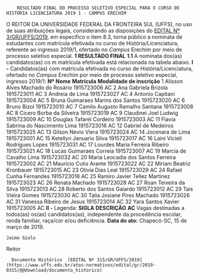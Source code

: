         RESULTADO FINAL DO PROCESSO SELETIVO ESPECIAL PARA O CURSO DE HISTÓRIA LICENCIATURA 2019 1 - CAMPUS ERECHIM  

 O REITOR DA UNIVERSIDADE FEDERAL DA FRONTEIRA SUL (UFFS), no uso de suas atribuições legais, considerando as disposições do [EDITAL Nº 3/GR/UFFS/2019](https://www.uffs.edu.br/atos-normativos/edital/gr/2019-0003), em específico o item 8.3, torna público a nominata de estudantes com matrícula efetivada no curso de História/Licenciatura, referente ao ingresso 2019/1, ofertado no *Campus*  Erechim por meio de processo seletivo especial.  **1 RESULTADO FINAL** **1.1**  A nominata dos(as) candidatos(as) co m matrícula efetivada está relacionada na tabela abaixo. **I -**  Candidatos(as) com matrícula efetivada no curso de História/Licenciatura, ofertado no *Campus*  Erechim por meio de processo seletivo especial, ingresso 2019/1:     **Nº**    **Nome**   **Matrícula**   **Modalidade de inscrição**     1   Alisson Alves Machado do Rosário   1915723006   AC     2   Ana Gabriela Brizola   1915723011   AC     3   Andreia de Lima   1915723027   AC     4   Antonio Capitani   1915723004   AC     5   Bruna Guimaraes Marins dos Santos   1915723020   AC     6   Bruno Bizol   1915723010   AC     7   Camilo Augusto Ramalho Santana   1915723008   AC     8   Cicero Borba da Silveira   1915723019   AC     9   Claudinei Joel Ludwig   1915723009   AC     10   Douglas Tafarel Cordeiro   1915723003   AC     11   Flavia Sabrina do Nascimento Lima   1915723016   AC     12   Gabriel de Medeiros   1915723025   AC     13   Gilson Nevio Viera   1915723024   AC     14   Jocenara de Lima   1915723001   AC     15   Ketellyn Januario Silva   1915723017   AC     16   Laini Vicieli Rodrigues Lopes   1915723031   AC     17   Lourdes Maria Ferreira Ribeiro   1915723021   AC     18   Lucas Guimaraes Correia   1915723007   AC     19   Marcia de Cavalho Lima   1915723032   AC     20   Maria Leocadia dos Santos Ferreira   1915723002   AC     21   Mauricio Cutis Arante   1915723022   AC     22   Miriam Beatriz Kronbauer   1915723015   AC     23   Olivia Dias Leal   1915723029   AC     24   Rafael Cunha Fernandes   1915723018   AC     25   Ramiro Javier Tellez Martinez   1915723023   AC     26   Renata Machado   1915723028   AC     27   Roan Teixeira da Silva   1915723013   AC     28   Roberto dos Santos Gaiardo   1915723012   AC     29   Tais Vieira Gomes   1915723030   AC     30   Talia Josiane Pires Machado   1915723026   AC     31   Vanessa Ribeiro de Jesus   1915723014   AC     32   Yara Santos Xavier   1915723005   AC     **II -**  Legenda:     **SIGLA**   **DESCRIÇÃO**     **AC**   Vagas destinadas a todos(as) os(as) candidatos(as), independente da procedência escolar, renda familiar, raça/cor e/ou deficiência.          **Data do ato:** Chapecó-SC, 15 de março de 2019.   
 

    Jaime Giolo   
 Reitor 

      Documento Histórico  [EDITAL Nº 315/GR/UFFS/2019](https://www.uffs.edu.br/atos-normativos/edital/gr/2019-0315/@@download/documento_historico)     
      